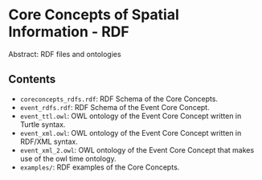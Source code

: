 Core Concepts of Spatial Information - RDF
=============================================

Abstract: RDF files and ontologies

Contents
----------------------

* `coreconcepts_rdfs.rdf`: RDF Schema of the Core Concepts.
* `event_rdfs.rdf`: RDF Schema of the Event Core Concept.
* `event_ttl.owl`: OWL ontology of the Event Core Concept written in Turtle syntax.
* `event_xml.owl`: OWL ontology of the Event Core Concept written in RDF/XML syntax.
* `event_xml_2.owl`: OWL ontology of the Event Core Concept that makes use of the owl time ontology.
* `examples/`: RDF examples of the Core Concepts.
